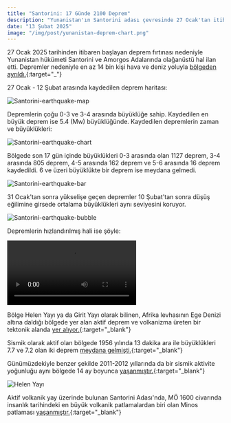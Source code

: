 ```yaml
---
title: "Santorini: 17 Günde 2100 Deprem"
description: "Yunanistan'ın Santorini adası çevresinde 27 Ocak'tan itibaren kaydedilen deprem sayısı 2100'ü geçti. En büyüğü 5.4 (Mw) büyüklüğünde."
date: "13 Şubat 2025"
image: "/img/post/yunanistan-deprem-chart.png"
---
```


27 Ocak 2025 tarihinden itibaren başlayan deprem fırtınası nedeniyle Yunanistan hükümeti Santorini ve Amorgos Adalarında olağanüstü hal ilan etti. Depremler nedeniyle en az 14 bin kişi hava ve deniz yoluyla [bölgeden ayrıldı.](https://www.bbc.com/turkce/articles/cdd9jp8v7l9o){:target="\_"}

27 Ocak - 12 Şubat arasında kaydedilen deprem haritası:

![Santorini-earthquake-map](/img/post/yunanistan-deprem-map.png "Santorini-earthquake-map")

Depremlerin çoğu 0-3 ve 3-4 arasında büyüklüğe sahip. Kaydedilen en büyük deprem ise 5.4 (Mw) büyüklüğünde. Kaydedilen depremlerin zaman ve büyüklükleri:

![Santorini-earthquake-chart](/img/post/yunanistan-deprem-chart.png "Santorini-earthquake-chart")

Bölgede son 17 gün içinde büyüklükleri 0-3 arasında olan 1127 deprem, 3-4 arasında 805 deprem, 4-5 arasında 162 deprem ve 5-6 arasında 16 deprem kaydedildi. 6 ve üzeri büyüklükte bir deprem ise meydana gelmedi.

![Santorini-earthquake-bar](/img/post/yunanistan-deprem-bar.png "Santorini-earthquake-bar")

31 Ocak'tan sonra yükselişe geçen depremler 10 Şubat'tan sonra düşüş eğilimine girsede ortalama büyüklükleri aynı seviyesini koruyor.

![Santorini-earthquake-bubble](/img/post/yunanistan-deprem-bubble.png "Santorini-earthquake-bubble")

Depremlerin hızlandırılmış hali ise şöyle:

<video src='/img/post/yunanistan-deprem-video.mp4' autoplay loop></video>

Bölge Helen Yayı ya da Girit Yayı olarak bilinen, Afrika levhasının Ege Denizi altına daldığı bölgede yer alan aktif deprem ve volkanizma üreten bir tektonik alanda [yer alıyor.](https://tr.wikipedia.org/wiki/Helen_yay%C4%B1){:target="\_blank"}

Sismik olarak aktif olan bölgede 1956 yılında 13 dakika ara ile büyüklükleri 7.7 ve 7.2 olan iki deprem [meydana gelmişti.](https://www.jmo.org.tr/resimler/ekler/3b1217e2405005b_ek.pdf){:target="\_blank"}

Günümüzdekiyle benzer şekilde 2011-2012 yıllarında da bir sismik aktivite yoğunluğu aynı bölgede 14 ay boyunca [yaşanmıştır.](https://deprem.afad.gov.tr/assets/pdf/ege_denizi.pdf){:target="\_blank"}

![Helen Yayı](/img/post/helen-yayi.png "Helen Yayı")

Aktif volkanik yay üzerinde bulunan Santorini Adası'nda, MÖ 1600 civarında insanlık tarihindeki en büyük volkanik patlamalardan biri olan Minos patlaması [yaşanmıştır.](https://en.wikipedia.org/wiki/Minoan_eruption){:target="\_blank"}

